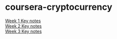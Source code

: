 # coursera-cryptocurrency

[Week 1 Key notes](w1/README.md)  
[Week 2 Key notes](w2/README.md)  
[Week 3 Key notes](w3/README.md)  